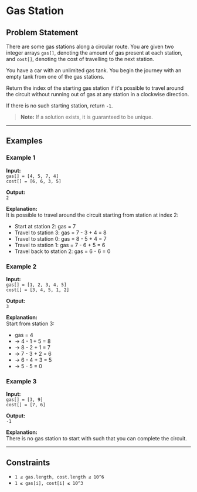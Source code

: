 # Gas Station

## Problem Statement

There are some gas stations along a circular route. You are given two integer arrays `gas[]`, denoting the amount of gas present at each station, and `cost[]`, denoting the cost of travelling to the next station. 

You have a car with an unlimited gas tank. You begin the journey with an empty tank from one of the gas stations.

Return the index of the starting gas station if it's possible to travel around the circuit without running out of gas at any station in a clockwise direction.

If there is no such starting station, return `-1`.

> **Note:** If a solution exists, it is guaranteed to be unique.

---

## Examples

### Example 1

**Input:**  
`gas[] = [4, 5, 7, 4]`  
`cost[] = [6, 6, 3, 5]`  

**Output:**  
`2`

**Explanation:**  
It is possible to travel around the circuit starting from station at index 2:  
- Start at station 2: gas = 7  
- Travel to station 3: gas = 7 - 3 + 4 = 8  
- Travel to station 0: gas = 8 - 5 + 4 = 7  
- Travel to station 1: gas = 7 - 6 + 5 = 6  
- Travel back to station 2: gas = 6 - 6 = 0  

### Example 2

**Input:**  
`gas[] = [1, 2, 3, 4, 5]`  
`cost[] = [3, 4, 5, 1, 2]`  

**Output:**  
`3`

**Explanation:**  
Start from station 3:  
- gas = 4  
- → 4 - 1 + 5 = 8  
- → 8 - 2 + 1 = 7  
- → 7 - 3 + 2 = 6  
- → 6 - 4 + 3 = 5  
- → 5 - 5 = 0

### Example 3

**Input:**  
`gas[] = [3, 9]`  
`cost[] = [7, 6]`  

**Output:**  
`-1`

**Explanation:**  
There is no gas station to start with such that you can complete the circuit.

---

## Constraints

- `1 ≤ gas.length, cost.length ≤ 10^6`  
- `1 ≤ gas[i], cost[i] ≤ 10^3`
